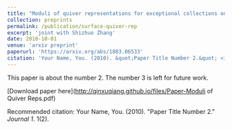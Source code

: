 ```yaml
---
title: "Moduli of quiver representations for exceptional collections on surfaces I"
collection: preprints
permalink: /publication/surface-quiver-rep
excerpt: 'joint with Shizhuo Zhang'
date: 2010-10-01
venue: 'arxiv preprint'
paperurl: 'https://arxiv.org/abs/1803.06533'
citation: 'Your Name, You. (2010). &quot;Paper Title Number 2.&quot; <i>Journal 1</i>. 1(2).'
---
```

This paper is about the number 2. The number 3 is left for future work.

[Download paper here](http://qinxuqiang.github.io/files/Paper-Moduli of Quiver Reps.pdf)

Recommended citation: Your Name, You. (2010). "Paper Title Number 2." <i>Journal 1</i>. 1(2).
